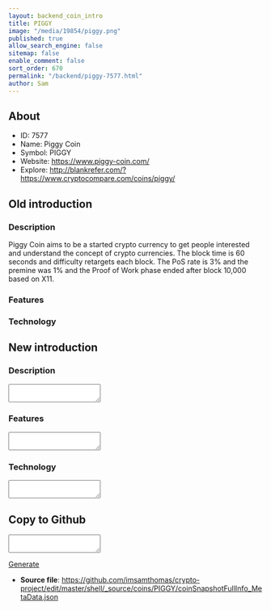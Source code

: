 ```yaml
---
layout: backend_coin_intro
title: PIGGY
image: "/media/19854/piggy.png"
published: true
allow_search_engine: false
sitemap: false
enable_comment: false
sort_order: 670
permalink: "/backend/piggy-7577.html"
author: Sam
---
```


## About

- ID: 7577
- Name: Piggy Coin
- Symbol: PIGGY
- Website: https://www.piggy-coin.com/
- Explore: http://blankrefer.com/?https://www.cryptocompare.com/coins/piggy/


## Old introduction

### Description

<p>Piggy Coin aims to be a started crypto currency to get people interested and understand the concept of crypto currencies. The block time is 60 seconds and difficulty retargets each block. The PoS rate is 3% and the premine was 1% and the Proof of Work phase ended after block 10,000 based on X11.</p>

### Features


### Technology




## New introduction


### Description
<textarea id="meta_description" name="description"></textarea>

### Features
<textarea id="meta_features" name="features"></textarea>

### Technology
<textarea id="meta_technology" name="technology"></textarea>


## Copy to Github

<textarea id="coinsnapshotfullinfo_metadata"></textarea>

<a href="#gen" onclick="generateMetaDatJson()">Generate</a>

- **Source file**: <a href="https://github.com/imsamthomas/crypto-project/edit/master/shell/_source/coins/PIGGY/coinSnapshotFullInfo_MetaData.json">https://github.com/imsamthomas/crypto-project/edit/master/shell/_source/coins/PIGGY/coinSnapshotFullInfo_MetaData.json</a>

